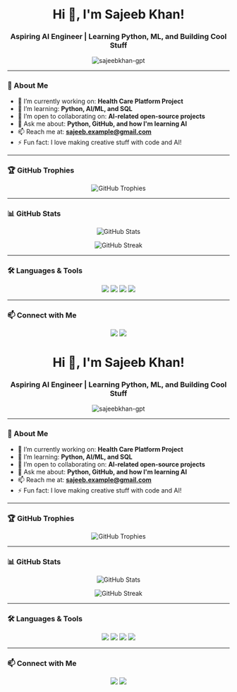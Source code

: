 <h1 align="center">Hi 👋, I'm Sajeeb Khan!</h1>
<h3 align="center">Aspiring AI Engineer | Learning Python, ML, and Building Cool Stuff</h3>

<p align="center">
  <img src="https://komarev.com/ghpvc/?username=sajeebkhan-gpt&label=Profile%20views&color=0e75b6&style=flat" alt="sajeebkhan-gpt" />
</p>

---

### 🧠 About Me

- 🔭 I’m currently working on: **Health Care Platform Project**
- 🌱 I’m learning: **Python, AI/ML, and SQL**
- 🤝 I’m open to collaborating on: **AI-related open-source projects**
- 💬 Ask me about: **Python, GitHub, and how I'm learning AI**
- 📫 Reach me at: **sajeeb.example@gmail.com**
- ⚡ Fun fact: I love making creative stuff with code and AI!

---

### 🏆 GitHub Trophies

<p align="center">
  <img src="https://github-profile-trophy.vercel.app/?username=sajeebkhan-gpt&theme=algolia&no-bg=true&no-frame=true" alt="GitHub Trophies" />
</p>

---

### 📊 GitHub Stats

<p align="center">
  <img src="https://github-readme-stats.vercel.app/api?username=sajeebkhan-gpt&show_icons=true&theme=tokyonight" alt="GitHub Stats" />
</p>

<p align="center">
  <img src="https://github-readme-streak-stats.herokuapp.com/?user=sajeebkhan-gpt&theme=tokyonight" alt="GitHub Streak" />
</p>

---

### 🛠️ Languages & Tools

<p align="center">
  <img src="https://img.shields.io/badge/Python-3776AB?style=for-the-badge&logo=python&logoColor=white"/>
  <img src="https://img.shields.io/badge/SQL-336791?style=for-the-badge&logo=postgresql&logoColor=white"/>
  <img src="https://img.shields.io/badge/GitHub-181717?style=for-the-badge&logo=github&logoColor=white"/>
  <img src="https://img.shields.io/badge/VSCode-007ACC?style=for-the-badge&logo=visual%20studio%20code&logoColor=white"/>
</p>

---

### 📫 Connect with Me

<p align="center">
  <a href="mailto:sajeeb.example@gmail.com"><img src="https://img.shields.io/badge/Email-D14836?style=for-the-badge&logo=gmail&logoColor=white" /></a>
  <a href="https://github.com/sajeebkhan-gpt"><img src="https://img.shields.io/badge/GitHub-100000?style=for-the-badge&logo=github&logoColor=white" /></a>
</p>
<h1 align="center">Hi 👋, I'm Sajeeb Khan!</h1>
<h3 align="center">Aspiring AI Engineer | Learning Python, ML, and Building Cool Stuff</h3>

<p align="center">
  <img src="https://komarev.com/ghpvc/?username=sajeebkhan-gpt&label=Profile%20views&color=0e75b6&style=flat" alt="sajeebkhan-gpt" />
</p>

---

### 🧠 About Me

- 🔭 I’m currently working on: **Health Care Platform Project**
- 🌱 I’m learning: **Python, AI/ML, and SQL**
- 🤝 I’m open to collaborating on: **AI-related open-source projects**
- 💬 Ask me about: **Python, GitHub, and how I'm learning AI**
- 📫 Reach me at: **sajeeb.example@gmail.com**
- ⚡ Fun fact: I love making creative stuff with code and AI!

---

### 🏆 GitHub Trophies

<p align="center">
  <img src="https://github-profile-trophy.vercel.app/?username=sajeebkhan-gpt&theme=algolia&no-bg=true&no-frame=true" alt="GitHub Trophies" />
</p>

---

### 📊 GitHub Stats

<p align="center">
  <img src="https://github-readme-stats.vercel.app/api?username=sajeebkhan-gpt&show_icons=true&theme=tokyonight" alt="GitHub Stats" />
</p>

<p align="center">
  <img src="https://github-readme-streak-stats.herokuapp.com/?user=sajeebkhan-gpt&theme=tokyonight" alt="GitHub Streak" />
</p>

---

### 🛠️ Languages & Tools

<p align="center">
  <img src="https://img.shields.io/badge/Python-3776AB?style=for-the-badge&logo=python&logoColor=white"/>
  <img src="https://img.shields.io/badge/SQL-336791?style=for-the-badge&logo=postgresql&logoColor=white"/>
  <img src="https://img.shields.io/badge/GitHub-181717?style=for-the-badge&logo=github&logoColor=white"/>
  <img src="https://img.shields.io/badge/VSCode-007ACC?style=for-the-badge&logo=visual%20studio%20code&logoColor=white"/>
</p>

---

### 📫 Connect with Me

<p align="center">
  <a href="mailto:sksajeebkhan003@gmail.com @gmail.com"><img src="https://img.shields.io/badge/Email-D14836?style=for-the-badge&logo=gmail&logoColor=white" /></a>
  <a href="https://github.com/sajeebkhan-gpt"><img src="https://img.shields.io/badge/GitHub-100000?style=for-the-badge&logo=github&logoColor=white" /></a>
</p>
